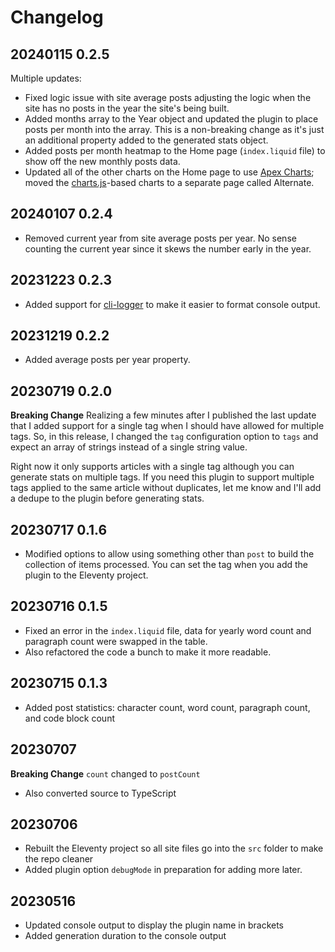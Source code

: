 # Changelog

## 20240115 0.2.5

Multiple updates: 

* Fixed logic issue with site average posts adjusting the logic when the site has no posts in the year the site's being built.
* Added months array to the Year object and updated the plugin to place posts per month into the array. This is a non-breaking change as it's just an additional property added to the generated stats object.
* Added posts per month heatmap to the Home page (`index.liquid` file) to show off the new monthly posts data.
* Updated all of the other charts on the Home page to use [Apex Charts](https://apexcharts.com/); moved the [charts.js](https://www.chartjs.org/)-based charts to a separate page called Alternate.

## 20240107 0.2.4

* Removed current year from site average posts per year. No sense counting the current year since it skews the number early in the year.

## 20231223 0.2.3

* Added support for [cli-logger](https://www.npmjs.com/package/cli-logger) to make it easier to format console output.

## 20231219 0.2.2

* Added average posts per year property.

## 20230719 0.2.0

**Breaking Change** Realizing a few minutes after I published the last update that I added support for a single tag when I should have allowed for multiple tags. So, in this release, I changed the `tag` configuration option to `tags` and expect an array of strings instead of a single string value.

Right now it only supports articles with a single tag although you can generate stats on multiple tags. If you need this plugin to support multiple tags applied to the same article without duplicates, let me know and I'll add a dedupe to the plugin before generating stats.

## 20230717 0.1.6

* Modified options to allow using something other than `post` to build the collection of items processed. You can set the tag when you add the plugin to the Eleventy project.

## 20230716 0.1.5

* Fixed an error in the `index.liquid` file, data for yearly word count and paragraph count were swapped in the table.
* Also refactored the code a bunch to make it more readable.

## 20230715 0.1.3

* Added post statistics: character count, word count, paragraph count, and code block count

## 20230707

**Breaking Change** `count` changed to `postCount`

* Also converted source to TypeScript

## 20230706

* Rebuilt the Eleventy project so all site files go into the `src` folder to make the repo cleaner
* Added plugin option `debugMode` in preparation for adding more later.

## 20230516

* Updated console output to display the plugin name in brackets
* Added generation duration to the console output
